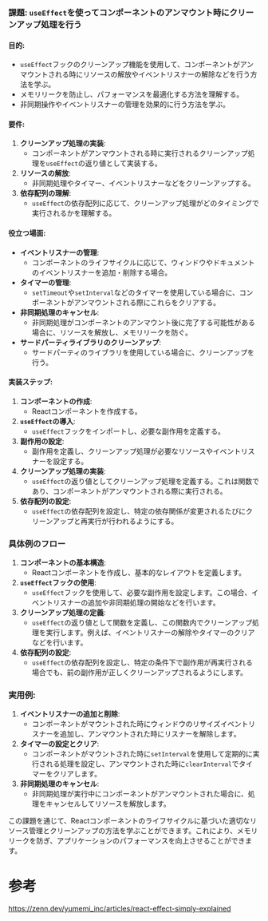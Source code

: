 ### 課題: `useEffect`を使ってコンポーネントのアンマウント時にクリーンアップ処理を行う

#### 目的:
- `useEffect`フックのクリーンアップ機能を使用して、コンポーネントがアンマウントされる時にリソースの解放やイベントリスナーの解除などを行う方法を学ぶ。
- メモリリークを防止し、パフォーマンスを最適化する方法を理解する。
- 非同期操作やイベントリスナーの管理を効果的に行う方法を学ぶ。

#### 要件:
1. **クリーンアップ処理の実装**:
   - コンポーネントがアンマウントされる時に実行されるクリーンアップ処理を`useEffect`の返り値として実装する。
2. **リソースの解放**:
   - 非同期処理やタイマー、イベントリスナーなどをクリーンアップする。
3. **依存配列の理解**:
   - `useEffect`の依存配列に応じて、クリーンアップ処理がどのタイミングで実行されるかを理解する。

#### 役立つ場面:
- **イベントリスナーの管理**:
   - コンポーネントのライフサイクルに応じて、ウィンドウやドキュメントのイベントリスナーを追加・削除する場合。
- **タイマーの管理**:
   - `setTimeout`や`setInterval`などのタイマーを使用している場合に、コンポーネントがアンマウントされる際にこれらをクリアする。
- **非同期処理のキャンセル**:
   - 非同期処理がコンポーネントのアンマウント後に完了する可能性がある場合に、リソースを解放し、メモリリークを防ぐ。
- **サードパーティライブラリのクリーンアップ**:
   - サードパーティのライブラリを使用している場合に、クリーンアップを行う。

#### 実装ステップ:
1. **コンポーネントの作成**:
   - Reactコンポーネントを作成する。
2. **`useEffect`の導入**:
   - `useEffect`フックをインポートし、必要な副作用を定義する。
3. **副作用の設定**:
   - 副作用を定義し、クリーンアップ処理が必要なリソースやイベントリスナーを設定する。
4. **クリーンアップ処理の実装**:
   - `useEffect`の返り値としてクリーンアップ処理を定義する。これは関数であり、コンポーネントがアンマウントされる際に実行される。
5. **依存配列の設定**:
   - `useEffect`の依存配列を設定し、特定の依存関係が変更されるたびにクリーンアップと再実行が行われるようにする。

### 具体例のフロー
1. **コンポーネントの基本構造**:
   - Reactコンポーネントを作成し、基本的なレイアウトを定義します。
2. **`useEffect`フックの使用**:
   - `useEffect`フックを使用して、必要な副作用を設定します。この場合、イベントリスナーの追加や非同期処理の開始などを行います。
3. **クリーンアップ処理の定義**:
   - `useEffect`の返り値として関数を定義し、この関数内でクリーンアップ処理を実行します。例えば、イベントリスナーの解除やタイマーのクリアなどを行います。
4. **依存配列の設定**:
   - `useEffect`の依存配列を設定し、特定の条件下で副作用が再実行される場合でも、前の副作用が正しくクリーンアップされるようにします。

### 実用例:
1. **イベントリスナーの追加と削除**:
   - コンポーネントがマウントされた時にウィンドウのリサイズイベントリスナーを追加し、アンマウントされた時にリスナーを解除します。
2. **タイマーの設定とクリア**:
   - コンポーネントがマウントされた時に`setInterval`を使用して定期的に実行される処理を設定し、アンマウントされた時に`clearInterval`でタイマーをクリアします。
3. **非同期処理のキャンセル**:
   - 非同期処理が実行中にコンポーネントがアンマウントされた場合に、処理をキャンセルしてリソースを解放します。

この課題を通じて、Reactコンポーネントのライフサイクルに基づいた適切なリソース管理とクリーンアップの方法を学ぶことができます。これにより、メモリリークを防ぎ、アプリケーションのパフォーマンスを向上させることができます。

# 参考
https://zenn.dev/yumemi_inc/articles/react-effect-simply-explained